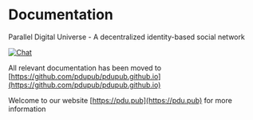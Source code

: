 # Documentation
Parallel Digital Universe - A decentralized identity-based social network

[![Chat](https://img.shields.io/badge/gitter-Docs%20chat-4AB495.svg)](https://gitter.im/pdupub/Welcome)

All relevant documentation has been moved to [https://github.com/pdupub/pdupub.github.io](https://github.com/pdupub/pdupub.github.io)

Welcome to our website [https://pdu.pub](https://pdu.pub) for more information


